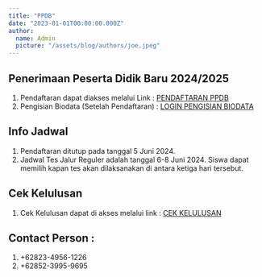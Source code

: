 ```yaml
---
title: "PPDB"
date: "2023-01-01T00:00:00.000Z"
author:
  name: Admin
  picture: "/assets/blog/authors/joe.jpeg"
---
```


## Penerimaan Peserta Didik Baru 2024/2025

1. Pendaftaran dapat diakses melalui Link : [PENDAFTARAN PPDB](https://aplikasi.man1kotabima.sch.id/ppdb/daftar)
2. Pengisian Biodata (Setelah Pendaftaran) : [LOGIN PENGISIAN BIODATA](https://aplikasi.man1kotabima.sch.id/)

## Info Jadwal

1. Pendaftaran ditutup pada tanggal 5 Juni 2024.
2. Jadwal Tes Jalur Reguler adalah tanggal 6-8 Juni 2024. Siswa dapat memilih kapan tes akan dilaksanakan di antara ketiga hari tersebut.

## Cek Kelulusan

1. Cek Kelulusan dapat di akses melalui link : [CEK KELULUSAN](https://aplikasi.man1kotabima.sch.id/kelulusan)

## Contact Person :

1. +62823-4956-1226
2. +62852-3995-9695

